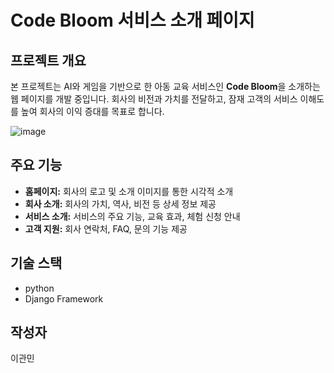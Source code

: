 # Code Bloom 서비스 소개 페이지

## 프로젝트 개요

본 프로젝트는 AI와 게임을 기반으로 한 아동 교육 서비스인 **Code Bloom**을 소개하는 웹 페이지를 개발 중입니다. 
회사의 비전과 가치를 전달하고, 잠재 고객의 서비스 이해도를 높여 회사의 이익 증대를 목표로 합니다. 

![image](https://github.com/user-attachments/assets/882ae5d3-6bd1-49f7-a183-b4fee95ad223)


## 주요 기능

* **홈페이지:** 회사의 로고 및 소개 이미지를 통한 시각적 소개 
* **회사 소개:** 회사의 가치, 역사, 비전 등 상세 정보 제공
* **서비스 소개:** 서비스의 주요 기능, 교육 효과, 체험 신청 안내 
* **고객 지원:** 회사 연락처, FAQ, 문의 기능 제공

## 기술 스택

* python
* Django Framework

## 작성자

이관민
